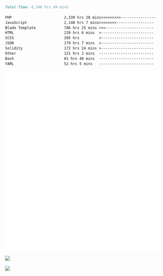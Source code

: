 <!--START_SECTION:waka-->

```markdown
Total Time: 6,546 hrs 49 mins

PHP                        2,339 hrs 28 mins>>>>>>>>>----------------   35.09 %
JavaScript                 2,140 hrs 7 mins>>>>>>>>-----------------   32.10 %
Blade Template             786 hrs 25 mins >>>----------------------   11.79 %
HTML                       239 hrs 6 mins  >------------------------   03.59 %
SCSS                       205 hrs         >------------------------   03.07 %
JSON                       179 hrs 7 mins  >------------------------   02.69 %
Solidity                   172 hrs 24 mins >------------------------   02.59 %
Other                      121 hrs 2 mins  -------------------------   01.82 %
Bash                       81 hrs 40 mins  -------------------------   01.22 %
YAML                       52 hrs 5 mins   -------------------------   00.78 %
```

<!--END_SECTION:waka-->

![](https://raw.githubusercontent.com/DrMaxis/github-stats-transparent/output/generated/overview.svg)
![](https://raw.githubusercontent.com/DrMaxis/github-stats-transparent/output/generated/languages.svg)

![](https://git-readme-stats-drmaxis-projects.vercel.app/api?username=drmaxis&show_icons=true&theme=outrun&count_private=true&show=reviews,discussions_started,discussions_answered,prs_merged,prs_merged_percentage&custom_title=2024%20Github%20Rank)
 
<a href="https://count.getloli.com/"><img src="https://count.getloli.com/get/@:maxis-the-alchemist?theme=rule34"></a>
<!-- https://count.getloli.com/get/@alchemist?theme=rule34 -->
<br>
